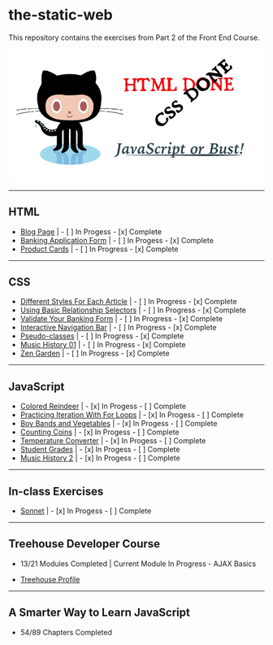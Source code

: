 # the-static-web

This repository contains the exercises from Part 2 of the Front End Course.

![Octocat](https://github.com/jmccutchanwd/the-static-web/blob/master/images/octocat_done.png)

***

## HTML

* [Blog Page](https://github.com/jmccutchanwd/the-static-web/tree/master/blog) | - [ ] In Progess - [x] Complete
* [Banking Application Form](https://github.com/jmccutchanwd/the-static-web/tree/master/banking-form) | - [ ] In Progess - [x] Complete
* [Product Cards](https://github.com/jmccutchanwd/the-static-web/tree/master/productcards) | - [ ] In Progress - [x] Complete

***

## CSS

* [Different Styles For Each Article](https://github.com/jmccutchanwd/the-static-web/tree/master/articles) | - [ ] In Progress - [x] Complete 
* [Using Basic Relationship Selectors](https://github.com/jmccutchanwd/the-static-web/tree/master/css-selectors) | - [ ] In Progress - [x] Complete
* [Validate Your Banking Form](https://github.com/jmccutchanwd/the-static-web/tree/master/validate-application) | - [ ] In Progress - [x] Complete
* [Interactive Navigation Bar](https://github.com/jmccutchanwd/the-static-web/tree/master/interactive-navigation) | - [ ] In Progress - [x] Complete
* [Pseudo-classes](https://github.com/jmccutchanwd/the-static-web/tree/master/pseudo-classes) | - [ ] In Progress - [x] Complete
* [Music History 01](https://github.com/jmccutchanwd/musichistory-boilerplate) | - [ ] In Progress - [x] Complete
* [Zen Garden](https://github.com/jmccutchanwd/the-static-web/tree/master/zen-garden) | - [ ] In Progress - [x] Complete


***

## JavaScript

* [Colored Reindeer](https://github.com/jmccutchanwd/the-static-web/tree/master/reindeer) | - [x] In Progess - [ ] Complete
* [Practicing Iteration With For Loops](https://github.com/jmccutchanwd/the-static-web/tree/master/for-loops) | - [x] In Progess - [ ] Complete
* [Boy Bands and Vegetables](https://github.com/nashville-software-school/front-end-milestones/blob/master/2-the-static-web/exercises/SW_JS_BOYBANDS.md) | - [x] In Progess - [ ] Complete
* [Counting Coins](https://github.com/jmccutchanwd/the-static-web/tree/master/coins) | - [x] In Progess - [ ] Complete
* [Temperature Converter](https://github.com/jmccutchanwd/the-static-web/tree/master/converter) | - [x] In Progess - [ ] Complete
* [Student Grades](https://github.com/jmccutchanwd/the-static-web/tree/master/grades) | - [x] In Progess - [ ] Complete
* [Music History 2](https://github.com/jmccutchanwd/musichistory-boilerplate/tree/version-2) | - [x] In Progess - [ ] Complete

***

## In-class Exercises

* [Sonnet](https://github.com/jmccutchanwd/the-static-web/tree/master/sonnet) | - [x] In Progess - [ ] Complete

***

## Treehouse Developer Course

* 13/21 Modules Completed | Current Module In Progress - AJAX Basics 

* [Treehouse Profile](https://teamtreehouse.com/johnmccutchan)

***

## A Smarter Way to Learn JavaScript

* 54/89 Chapters Completed

